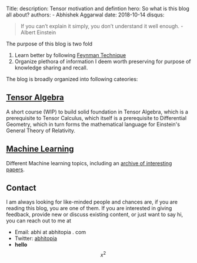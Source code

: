 Title: 
description: Tensor motivation and defintion
hero: So what is this blog all about?
authors:
    - Abhishek Aggarwal
date: 2018-10-14
disqus:


 > If you can’t explain it simply, you don’t understand it well enough. - Albert Einstein

 The purpose of this blog is two fold

 1. Learn better by following [Feynman Technique](https://www.youtube.com/watch?v=_f-qkGJBPts)
 2. Organize plethora of information I deem worth preserving for purpose of knowledge sharing and recall.


The blog is broadly organized into following cateories:
## [Tensor Algebra](/TensorAlgebra/Chap1/)
A short course (WIP) to build solid foundation in Tensor Algebra, which is a prerequisite to Tensor Calculus, which itself is a prerequisite to Differential Geometry, which in turn forms the mathematical language for Einstein's General Theory of Relativity.

## [Machine Learning](/ML/Concepts/misc)
Different Machine learning topics, including an [archive of interesting papers](/ML/Concepts/misc).

## Contact
I am always looking for like-minded people and chances are, if you are reading this blog, you are one of them. If you are interested in giving feedback, provide new or discuss existing content, or just want to say hi, you can reach out to me at

- Email: abhi at abhitopia . com
- Twitter: [abhitopia](https://twitter.com/abhitopia)
- **hello** $$x^2$$
